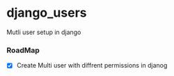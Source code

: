 # django_users
Mutli user setup in django

### RoadMap

- [x] Create Multi user with diffrent permissions in djanog
